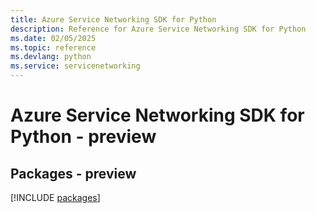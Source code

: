 ```yaml
---
title: Azure Service Networking SDK for Python
description: Reference for Azure Service Networking SDK for Python
ms.date: 02/05/2025
ms.topic: reference
ms.devlang: python
ms.service: servicenetworking
---
```

# Azure Service Networking SDK for Python - preview
## Packages - preview
[!INCLUDE [packages](service-networking-index.md)]